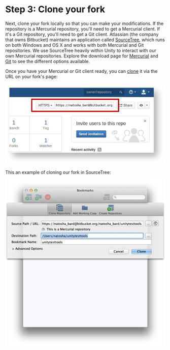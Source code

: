 Step 3: Clone your fork
============

Next, clone your fork locally so that you can make your modifications. If the repository is a Mercurial repository, you'll need to get a Mercurial client. If it's a Git repository, you'll need to get a Git client. Atlassian (the company that owns Bitbucket) maintains an application called [SourceTree](https://www.atlassian.com/software/sourcetree/overview), which runs on both Windows and OS X and works with both Mercurial and Git repositories. We use SourceTree heavily within Unity to interact with our own Mercurial repositories. Explore the download page for [Mercurial](http://mercurial.selenic.com/downloads) and [Git](http://git-scm.com/downloads) to see the different options available.

Once you have your Mercurial or Git client ready, you can [clone](https://confluence.atlassian.com/display/BITBUCKET/Clone+a+repository) it via the URL on your fork's page:

![](../uploads/Main/Contributing-bb-fork-url.png) 

This an example of cloning our fork in SourceTree:

![](../uploads/Main/Contribute-bb-setup-cloning.jpg)
